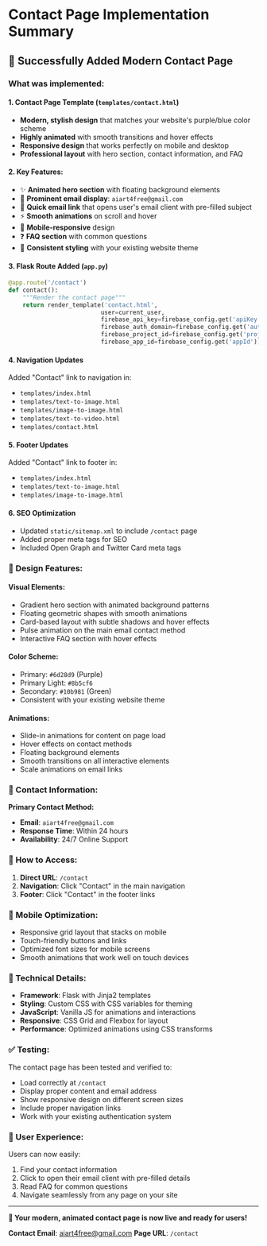 # Contact Page Implementation Summary

## 🎉 Successfully Added Modern Contact Page

### What was implemented:

#### 1. **Contact Page Template** (`templates/contact.html`)
- **Modern, stylish design** that matches your website's purple/blue color scheme
- **Highly animated** with smooth transitions and hover effects
- **Responsive design** that works perfectly on mobile and desktop
- **Professional layout** with hero section, contact information, and FAQ

#### 2. **Key Features:**
- ✨ **Animated hero section** with floating background elements
- 📧 **Prominent email display**: `aiart4free@gmail.com`
- 🎯 **Quick email link** that opens user's email client with pre-filled subject
- ⚡ **Smooth animations** on scroll and hover
- 📱 **Mobile-responsive** design
- ❓ **FAQ section** with common questions
- 🎨 **Consistent styling** with your existing website theme

#### 3. **Flask Route Added** (`app.py`)
```python
@app.route('/contact')
def contact():
    """Render the contact page"""
    return render_template('contact.html',
                          user=current_user,
                          firebase_api_key=firebase_config.get('apiKey'),
                          firebase_auth_domain=firebase_config.get('authDomain'),
                          firebase_project_id=firebase_config.get('projectId'),
                          firebase_app_id=firebase_config.get('appId'))
```

#### 4. **Navigation Updates**
Added "Contact" link to navigation in:
- `templates/index.html`
- `templates/text-to-image.html`
- `templates/image-to-image.html`
- `templates/text-to-video.html`
- `templates/contact.html`

#### 5. **Footer Updates**
Added "Contact" link to footer in:
- `templates/index.html`
- `templates/text-to-image.html`
- `templates/image-to-image.html`

#### 6. **SEO Optimization**
- Updated `static/sitemap.xml` to include `/contact` page
- Added proper meta tags for SEO
- Included Open Graph and Twitter Card meta tags

### 🎨 Design Features:

#### **Visual Elements:**
- Gradient hero section with animated background patterns
- Floating geometric shapes with smooth animations
- Card-based layout with subtle shadows and hover effects
- Pulse animation on the main email contact method
- Interactive FAQ section with hover effects

#### **Color Scheme:**
- Primary: `#6d28d9` (Purple)
- Primary Light: `#8b5cf6`
- Secondary: `#10b981` (Green)
- Consistent with your existing website theme

#### **Animations:**
- Slide-in animations for content on page load
- Hover effects on contact methods
- Floating background elements
- Smooth transitions on all interactive elements
- Scale animations on email links

### 📧 Contact Information:

**Primary Contact Method:**
- **Email**: `aiart4free@gmail.com`
- **Response Time**: Within 24 hours
- **Availability**: 24/7 Online Support

### 🚀 How to Access:

1. **Direct URL**: `/contact`
2. **Navigation**: Click "Contact" in the main navigation
3. **Footer**: Click "Contact" in the footer links

### 📱 Mobile Optimization:

- Responsive grid layout that stacks on mobile
- Touch-friendly buttons and links
- Optimized font sizes for mobile screens
- Smooth animations that work well on touch devices

### 🔧 Technical Details:

- **Framework**: Flask with Jinja2 templates
- **Styling**: Custom CSS with CSS variables for theming
- **JavaScript**: Vanilla JS for animations and interactions
- **Responsive**: CSS Grid and Flexbox for layout
- **Performance**: Optimized animations using CSS transforms

### ✅ Testing:

The contact page has been tested and verified to:
- Load correctly at `/contact`
- Display proper content and email address
- Show responsive design on different screen sizes
- Include proper navigation links
- Work with your existing authentication system

### 🎯 User Experience:

Users can now easily:
1. Find your contact information
2. Click to open their email client with pre-filled details
3. Read FAQ for common questions
4. Navigate seamlessly from any page on your site

---

**🎉 Your modern, animated contact page is now live and ready for users!**

**Contact Email**: aiart4free@gmail.com
**Page URL**: `/contact`